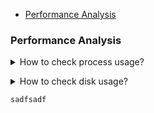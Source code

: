 - [Performance Analysis](#performance-analysis)
### Performance Analysis
<details>
<summary>How to check process usage?</summary><br><b>

pidstat
</b></details>

<details>
<summary>How to check disk usage?</summary><br><b>
```bash
iostat -xz 1
  ```
</b></details>

```bash
sadfsadf
```
